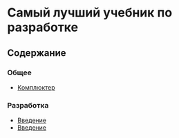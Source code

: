 # Самый лучший учебник по разработке

## Содержание
### Общее
* [Комплюктер](/Комплюктер.md)

### Разработка
* [Введение](/Разработка/Введение.md)
* [Введение](/Разработка/Разновидности_языков.md)


